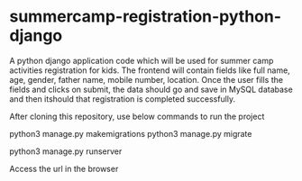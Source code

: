 # summercamp-registration-python-django

A python django application code which will be used for summer camp activities registration for kids. The frontend will contain fields like full name, age, gender, father name, mobile number, location. Once the user fills the fields and clicks on submit, the data should go and save in MySQL database and then itshould that registration is completed successfully.

After cloning this repository, use below commands to run the project

python3 manage.py makemigrations
python3 manage.py migrate

python3 manage.py runserver

Access the url in the browser

